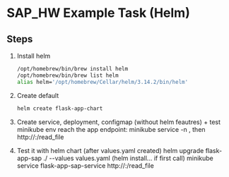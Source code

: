 # SAP_HW Example Task (Helm)

## Steps

1. Install helm
    ```bash
    /opt/homebrew/bin/brew install helm
    /opt/homebrew/bin/brew list helm
    alias helm='/opt/homebrew/Cellar/helm/3.14.2/bin/helm'

2. Create default
    ```bash
    helm create flask-app-chart

3. Create service, deployment, configmap (without helm feautres) + test minikube env
    reach the app endpoint: minikube service <service name> -n <namespace>, then http://<ip>:<port>/read_file

3. Test it with helm chart (after values.yaml created)
    helm upgrade flask-app-sap ./ --values values.yaml  (helm install... if first call)
    minikube service flask-app-sap-service
    http://<ip>:<port>/read_file



